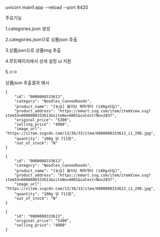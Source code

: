 uvicorn main1:app --reload --port 8420

주요기능

1.categories.json 생성

2.categories.json으로 상품json 추출

3.상품json으로 상품img 추출

4.루트페이지에서 상세 설정 ui 지원

5.ㅇㅇ

상품json 추출결과 예시
```
{
    "id": "0000008333613",
    "category": "Noodles_CannedGoods",
    "product_name": "[농심] 올리브 짜파게티 (140gx5입)",
    "product_address": "https://emart.ssg.com/item/itemView.ssg?itemId=0000008333613&siteNo=6001&salestrNo=2037",
    "original_price": "5300",
    "selling_price": "4980",
    "image_url": "https://sitem.ssgcdn.com/13/36/33/item/0000008333613_i1_290.jpg",
    "quantity": "100g 당 711원",
    "out_of_stock": "N"
}
```
```
{
    "id": "0000008333613",
    "category": "Noodles_CannedGoods",
    "product_name": "[농심] 올리브 짜파게티 (140gx5입)",
    "product_address": "https://emart.ssg.com/item/itemView.ssg?itemId=0000008333613&siteNo=6001&salestrNo=2037",
    "image_url": "https://sitem.ssgcdn.com/13/36/33/item/0000008333613_i1_290.jpg",
    "quantity": "100g 당 711원",
    "out_of_stock": "N"
}
```
```
{
    "id": "0000008333613",
    "original_price": "5300",
    "selling_price": "4980"
}
```
